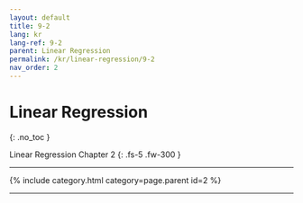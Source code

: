 ```yaml
---
layout: default
title: 9-2
lang: kr
lang-ref: 9-2
parent: Linear Regression
permalink: /kr/linear-regression/9-2
nav_order: 2
---
```


# Linear Regression
{: .no_toc }


Linear Regression Chapter 2
{: .fs-5 .fw-300 }

---

{% include category.html category=page.parent id=2 %}

---

